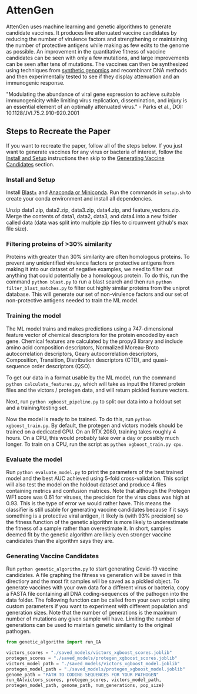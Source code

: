 # AttenGen

AttenGen uses machine learning and genetic algorithms to generate candidate vaccines. It produces live attenuated vaccine candidates by reducing the number of virulence factors and strengthening or maintaining the number of protective antigens while making as few edits to the genome as possible. An improvement in the quantitative fitness of vaccine candidates can be seen with only a few mutations, and large improvements can be seen after tens of mutations. The vaccines can then be synthesized using techniques from [synthetic genomics](https://en.wikipedia.org/wiki/Synthetic_genomics) and recombinant DNA methods and then experimentally tested to see if they display attenuation and an immunogenic response.

"Modulating the abundance of viral gene expression to achieve suitable immunogenicity while limiting virus replication, dissemination, and injury is an essential element of an optimally attenuated virus." - Parks et al., DOI: 10.1128/JVI.75.2.910-920.2001

## Steps to Recreate the Paper

If you want to recreate the paper, follow all of the steps below. If you just want to generate vaccines for any virus or bacteria of interest, follow the [Install and Setup](#install) instructions then skip to the [Generating Vaccine Candidates](#vaxcandidates) section.

### <a name="install"></a>Install and Setup
Install [Blast+](https://blast.ncbi.nlm.nih.gov/Blast.cgi?PAGE_TYPE=BlastDocs&DOC_TYPE=Download) and [Anaconda or Miniconda](https://docs.anaconda.com/anaconda/install/). Run the commands in `setup.sh` to create your conda environment and install all dependencies.

Unzip data1.zip, data2.zip, data3.zip, data4.zip, and feature_vectors.zip. Merge the contents of data1, data2, data3, and data4 into a new folder called data (data was split into multiple zip files to circumvent github's max file size).

### Filtering proteins of >30% similarity
Proteins with greater than 30% similarity are often homologous proteins. To prevent any unidentified virulence factors or protective antigens from making it into our dataset of negative examples, we need to filter out anything that could potentially be a homologous protein. To do this, run the command `python blast.py` to run a blast search and then run `python filter_blast_matches.py` to filter out highly similar proteins from the uniprot database. This will generate our set of non-virulence factors and our set of non-protective antigens needed to train the ML model.

### Training the model
The ML model trains and makes predictions using a 747-dimensional feature vector of chemical descriptors for the protein encoded by each gene. Chemical features are calculated by the propy3 library and include amino acid composition descriptors, Normalized Moreau-Broto autocorrelation descriptors, Geary autocorrelation descriptors, Composition, Transition, Distribution descriptors (CTD), and quasi-sequence order descriptors (QSO). 

To get our data in a format usable by the ML model, run the command `python calculate_features.py`, which will take as input the filtered protein files and the victors / protegen data, and will return pickled feature vectors.

Next, run `python xgboost_pipeline.py` to split our data into a holdout set and a training/testing set.

Now the model is ready to be trained. To do this, run `python xgboost_train.py`. By default, the protegen and victors models should be trained on a dedicated GPU. On an RTX 2080, training takes roughly 4 hours. On a CPU, this would probably take over a day or possibly much longer. To train on a CPU, run the script as `python xgboost_train.py cpu`.

### Evaluate the model

Run `python evaluate_model.py` to print the parameters of the best trained model and the best AUC achieved using 5-fold cross-validation. This script will also test the model on the holdout dataset and produce 4 files containing metrics and confusion matrices. Note that although the Protegen WF1 score was 0.61 for viruses, the precision for the virus class was high at 0.93. This is the type of error we would rather have. This means the classifier is still usable for generating vaccine candidates because if it says something is a protective viral antigen, it likely is (with 93% precision) so the fitness function of the genetic algorithm is more likely to underestimate the fitness of a sample rather than overestimate it. In short, samples deemed fit by the genetic algorithm are likely even stronger vaccine candidates than the algorithm says they are.

### <a name="vaxcandidates"></a>Generating Vaccine Candidates

Run `python genetic_algorithm.py` to start generating Covid-19 vaccine candidates. A file graphing the fitness vs generation will be saved in this directiory and the most fit samples will be saved as a pickled object. To generate vaccines with your own data for a different virus or bacteria, copy a FASTA file containing all DNA coding-sequences of the pathogen into the data folder. The following function can be called from your own script using custom parameters if you want to experiment with different population and generation sizes. Note that the number of generations is the maximum number of mutations any given sample will have. Limiting the number of generations can be used to maintain genetic similarity to the original pathogen.

```python
from genetic_algorithm import run_GA

victors_scores = "./saved_models/victors_xgboost_scores.joblib"
protegen_scores = "./saved_models/protegen_xgboost_scores.joblib"
victors_model_path = "./saved_models/victors_xgboost_model.joblib"
protegen_model_path = "./saved_models/protegen_xgboost_model.joblib"
genome_path = "PATH TO CODING SEQUENCES FOR YOUR PATHOGEN"
run_GA(victors_scores, protegen_scores, victors_model_path, 
protegen_model_path, genome_path, num_generations, pop_size)
```